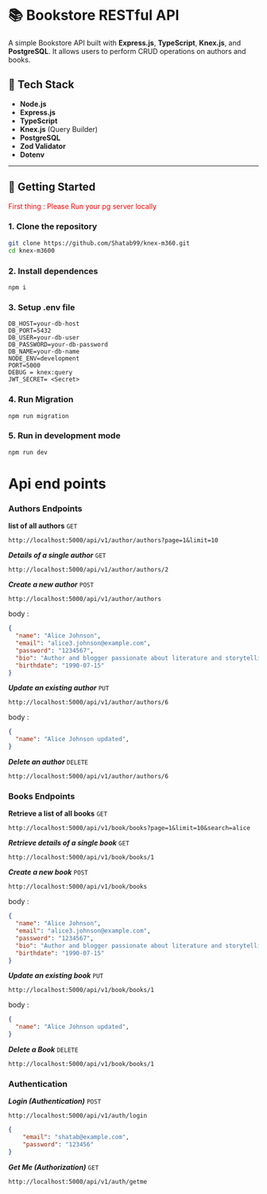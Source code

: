 # 📚 Bookstore RESTful API

A simple Bookstore API built with **Express.js**, **TypeScript**, **Knex.js**, and **PostgreSQL**. It allows users to perform CRUD operations on authors and books.

## 🧰 Tech Stack

- **Node.js**
- **Express.js**
- **TypeScript**
- **Knex.js** (Query Builder)
- **PostgreSQL**
- **Zod Validator**
- **Dotenv**

---

## 🚀 Getting Started

<span style="color: red;">First thing : Please Run your pg server locally</span>

### 1. Clone the repository

```bash
git clone https://github.com/Shatab99/knex-m360.git
cd knex-m3600
```

### 2. Install dependences 

```
npm i
```

### 3. Setup .env file 

```
DB_HOST=your-db-host
DB_PORT=5432
DB_USER=your-db-user
DB_PASSWORD=your-db-password
DB_NAME=your-db-name
NODE_ENV=development
PORT=5000
DEBUG = knex:query
JWT_SECRET= <Secret>
```

### 4. Run Migration 

```
npm run migration
```

### 5. Run in development mode 
```
npm run dev
```




# Api end points 


### Authors Endpoints 

**list of all authors** `GET`
```
http://localhost:5000/api/v1/author/authors?page=1&limit=10
```

***Details of a single author*** `GET`

```
http://localhost:5000/api/v1/author/authors/2
```
***Create a new author*** `POST`

```
http://localhost:5000/api/v1/author/authors
```
body : 
```json
{
  "name": "Alice Johnson",
  "email": "alice3.johnson@example.com",
  "password": "1234567", 
  "bio": "Author and blogger passionate about literature and storytelling.",
  "birthdate": "1990-07-15"
}
```
***Update an existing author*** `PUT`

```
http://localhost:5000/api/v1/author/authors/6
```
body : 
```json
{
  "name": "Alice Johnson updated",
}
```

***Delete an author*** `DELETE`

```
http://localhost:5000/api/v1/author/authors/6
```


### Books Endpoints

**Retrieve a list of all books** `GET`
```
http://localhost:5000/api/v1/book/books?page=1&limit=10&search=alice
```

***Retrieve details of a single book*** `GET`

```
http://localhost:5000/api/v1/book/books/1
```
***Create a new book*** `POST`

```
http://localhost:5000/api/v1/book/books
```
body : 
```json
{
  "name": "Alice Johnson",
  "email": "alice3.johnson@example.com",
  "password": "1234567", 
  "bio": "Author and blogger passionate about literature and storytelling.",
  "birthdate": "1990-07-15"
}
```
***Update an existing book*** `PUT`

```
http://localhost:5000/api/v1/book/books/1
```
body : 
```json
{
  "name": "Alice Johnson updated",
}
```

***Delete a Book*** `DELETE`

```
http://localhost:5000/api/v1/book/books/1
```

### Authentication

***Login (Authentication)*** `POST`
```
http://localhost:5000/api/v1/auth/login
```

```json
{
    "email": "shatab@example.com",
    "password": "123456"
}
```

***Get Me (Authorization)*** `GET`

```
http://localhost:5000/api/v1/auth/getme
```
